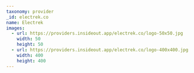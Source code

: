 ```yaml
---
taxonomy: provider
_id: electrek.co
name: Electrek
images:
  - url: https://providers.insideout.app/electrek.co/logo-50x50.jpg
    width: 50
    height: 50
  - url: https://providers.insideout.app/electrek.co/logo-400x400.jpg
    width: 400
    height: 400
---
```

